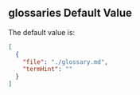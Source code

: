 ## glossaries Default Value

The default value is:

```json
[
  {
    "file": "./glossary.md",
    "termHint": ""
  }
]
```
